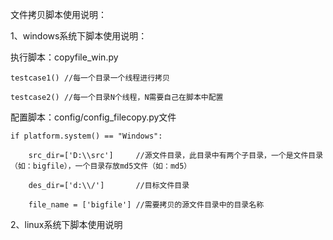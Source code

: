 文件拷贝脚本使用说明：

1、windows系统下脚本使用说明：

执行脚本：copyfile_win.py

	testcase1() //每一个目录一个线程进行拷贝

	testcase2() //每一个目录N个线程，N需要自己在脚本中配置

配置脚本：config/config_filecopy.py文件

    if platform.system() == "Windows":
    
    	src_dir=['D:\\src']     //源文件目录，此目录中有两个子目录，一个是文件目录（如：bigfile），一个目录存放md5文件（如：md5）
    
    	des_dir=['d:\\/']       //目标文件目录   
    
    	file_name = ['bigfile'] //需要拷贝的源文件目录中的目录名称

2、linux系统下脚本使用说明

